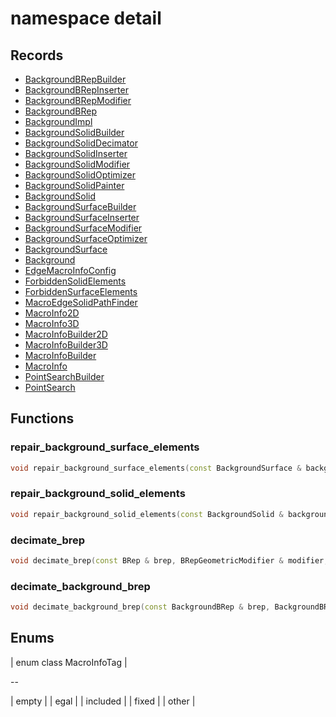 # namespace detail



## Records

* [BackgroundBRepBuilder](BackgroundBRepBuilder.md)
* [BackgroundBRepInserter](BackgroundBRepInserter.md)
* [BackgroundBRepModifier](BackgroundBRepModifier.md)
* [BackgroundBRep](BackgroundBRep.md)
* [BackgroundImpl](BackgroundImpl.md)
* [BackgroundSolidBuilder](BackgroundSolidBuilder.md)
* [BackgroundSolidDecimator](BackgroundSolidDecimator.md)
* [BackgroundSolidInserter](BackgroundSolidInserter.md)
* [BackgroundSolidModifier](BackgroundSolidModifier.md)
* [BackgroundSolidOptimizer](BackgroundSolidOptimizer.md)
* [BackgroundSolidPainter](BackgroundSolidPainter.md)
* [BackgroundSolid](BackgroundSolid.md)
* [BackgroundSurfaceBuilder](BackgroundSurfaceBuilder.md)
* [BackgroundSurfaceInserter](BackgroundSurfaceInserter.md)
* [BackgroundSurfaceModifier](BackgroundSurfaceModifier.md)
* [BackgroundSurfaceOptimizer](BackgroundSurfaceOptimizer.md)
* [BackgroundSurface](BackgroundSurface.md)
* [Background](Background.md)
* [EdgeMacroInfoConfig](EdgeMacroInfoConfig.md)
* [ForbiddenSolidElements](ForbiddenSolidElements.md)
* [ForbiddenSurfaceElements](ForbiddenSurfaceElements.md)
* [MacroEdgeSolidPathFinder](MacroEdgeSolidPathFinder.md)
* [MacroInfo2D](MacroInfo2D.md)
* [MacroInfo3D](MacroInfo3D.md)
* [MacroInfoBuilder2D](MacroInfoBuilder2D.md)
* [MacroInfoBuilder3D](MacroInfoBuilder3D.md)
* [MacroInfoBuilder](MacroInfoBuilder.md)
* [MacroInfo](MacroInfo.md)
* [PointSearchBuilder](PointSearchBuilder.md)
* [PointSearch](PointSearch.md)


## Functions

### repair_background_surface_elements

```cpp
void repair_background_surface_elements(const BackgroundSurface & background, BackgroundSurfaceModifier & modifier, absl::Span<const index_t> triangles, const ForbiddenSurfaceElements & forbidden_elements, absl::Span<const index_t> immuable_vertices)
```


### repair_background_solid_elements

```cpp
void repair_background_solid_elements(const BackgroundSolid & background, BackgroundSolidModifier & modifier, Span tetrahedra, const ForbiddenSolidElements & forbidden_elements, Span immuable_vertices)
```


### decimate_brep

```cpp
void decimate_brep(const BRep & brep, BRepGeometricModifier & modifier, string_view vertex_tag_attribute_name)
```


### decimate_background_brep

```cpp
void decimate_background_brep(const BackgroundBRep & brep, BackgroundBRepModifier & modifier)
```




## Enums

| enum class MacroInfoTag |

--

| empty |
| egal |
| included |
| fixed |
| other |





